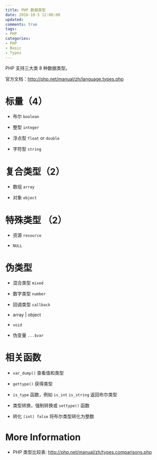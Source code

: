 ```yaml
---
title: PHP 数据类型
date: 2016-10-5 12:00:00
updated:
comments: true
tags:
- PHP
categories:
- PHP
- Basic
- Types
---
```


PHP 支持三大类 8 种数据类型。

官方文档：http://php.net/manual/zh/language.types.php

<!--more-->

# 标量（4）

* 布尔 `boolean`

* 整型 `integer`

* 浮点型 `float` or `double`

* 字符型 `string`

# 复合类型（2）

* 数组 `array`

* 对象 `object`

# 特殊类型 （2）

* 资源 `resource`

* `NULL`

# 伪类型

* 混合类型 `mixed`

* 数字类型 `number`

* 回调类型 `callback`

* array | object

* `void`

* 伪变量 `...$var`

# 相关函数

* `var_dump()` 查看值和类型

* `gettype()` 获得类型

* `is_type` 函数，例如 `is_int` `is_string` 返回布尔类型

* 类型转换，强制转换或 `settype()` 函数

* 转化 `(int) false` 将布尔类型转化为整数

# More Information

* PHP 类型比较表: http://php.net/manual/zh/types.comparisons.php
